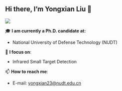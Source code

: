 ## Hi there, I’m Yongxian Liu 👋

![](https://github-readme-stats.vercel.app/api?username=YongxianLiu&show_icons=true&hide=contribs,issues&cache_seconds=86400&theme=radical)

🎓 **I am currently a Ph.D. candidate at:**
- National University of Defense Technology (NUDT)

🔭 **I focus on**: 
- Infrared Small Target Detection


📫 **How to reach me**:
- E-mail: yongxian23@nudt.edu.cn
